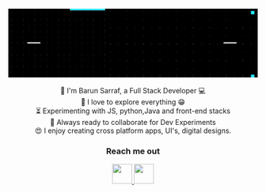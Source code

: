 
![Cover](https://github.com/barunsarraf/barunsarraf/blob/main/ezgif-1-5b06bc9c5a00.gif)
<p align="center">
 👋 I'm Barun Sarraf, a Full Stack Developer 💻<br/>
🔭 I love to explore everything 😁 <br/>
⏳ Experimenting with JS, python,Java and front-end stacks<br/>
🔬 Always ready to collaborate for Dev Experiments<br/>
😍 I enjoy creating cross platform apps, UI's, digital designs.
<br/>
  
  <h3 align="center">Reach me out</h3>

<p align="center">
 
  <a href="https://barunsarraf.github.io/" target="_blank" >
  <img src="https://user-images.githubusercontent.com/57852378/93742509-d7961b00-fc0b-11ea-958f-ed7497f3b785.png"  width="40" height="40"/>
  </a>


  <a href="https://www.linkedin.com/in/barun-sarraf-908403123/" target="_blank" title="View Barun Sarraf's profile on linkedin">
  <img src="https://user-images.githubusercontent.com/57852378/93742508-d7961b00-fc0b-11ea-9ed8-7ad7b25b71d8.png"  width="40" height="40"/>
  </a>
</p>
